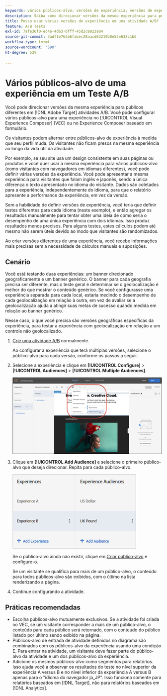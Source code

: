 ```yaml
---
keywords: vários públicos-alvo; versões de experiência; versões de experiência de direcionamento
description: Saiba como direcionar versões da mesma experiência para públicos-alvo diferentes em  [!DNL Adobe Target] atividades A/B.
title: Posso usar várias versões de experiência em uma atividade A/B?
feature: A/B Tests
exl-id: 7afe36f0-ec46-4d63-bfff-45d2c8923a04
source-git-commit: 3adf1e763e6fabec28aacd63219b8e53e638c1b6
workflow-type: tm+mt
source-wordcount: '590'
ht-degree: 53%

---
```


# Vários públicos-alvo de uma experiência em um Teste A/B

Você pode direcionar versões da mesma experiência para públicos diferentes em [!DNL Adobe Target] atividades A/B. Você pode configurar vários públicos-alvo para uma experiência no [!UICONTROL Visual Experience Composer] (VEC) ou no Experience Composer baseado em formulário.

Os visitantes podem alternar entre públicos-alvo de experiência à medida que seu perfil muda. Os visitantes não ficam presos na mesma experiência ao longo da vida útil da atividade.

Por exemplo, se seu site usa um design consistente em suas páginas ou produtos e você quer usar a mesma experiência para vários públicos-alvo (como visitantes com navegadores em idiomas diferentes), você pode definir várias versões da experiência. Você pode apresentar a mesma experiência para visitantes que falam inglês e japonês, sendo a única diferença o texto apresentado no idioma do visitante. Dados são coletados para a experiência, independentemente do idioma, para que o relatório apresente a performance da experiência, em vez da versão.

Sem a habilidade de definir versões de experiência, você teria que definir testes diferentes para cada idioma (neste exemplo), e então agregar os resultados manualmente para tentar obter uma ideia de como seria o desempenho de uma única experiência com dois idiomas. Isso produz resultados menos precisos. Para alguns testes, estes cálculos podem até mesmo não serem úteis devido ao modo que visitantes são randomizados.

Ao criar versões diferentes de uma experiência, você recebe informações mais precisas sem a necessidade de cálculos manuais e suposições.

## Cenário

Você está testando duas experiências: um banner direcionado geograficamente e um banner genérico. O banner para cada geografia precisa ser diferente, mas o teste geral é determinar se o geolocalização é melhor do que mostrar o conteúdo genérico. Se você configurasse uma experiência separada para cada local, estaria medindo o desempenho de cada geolocalização em relação à outra, em vez de avaliar se a geolocalização ajuda a atingir suas metas de sucesso quando medida em relação ao banner genérico.

Nesse caso, o que você precisa são versões geográficas específicas da experiência, para testar a experiência com geolocalização em relação a um controle não geolocalizado.

1. [Crie uma atividade A/B](/help/main/c-activities/t-test-ab/t-test-create-ab/test-create-ab.md) normalmente.

   Ao configurar a experiência que terá múltiplas versões, selecione o público-alvo para cada versão, conforme os passos a seguir.

1. Selecione a experiência e clique em **[!UICONTROL Configure]** > **[!UICONTROL Audiences]** > **[!UICONTROL Multiple Audiences]**.

   ![Opção de Vários públicos-alvo](/help/main/c-activities/t-test-ab/t-test-create-ab/assets/multiple-audiences-new.png)

1. Clique em **[!UICONTROL Add Audience]** e selecione o primeiro público-alvo que deseja direcionar. Repita para cada público-alvo.

   ![imagem de versões de expressão](assets/exp-versions.png)

   Se o público-alvo ainda não existir, clique em [Criar público-alvo](/help/main/c-target/c-audiences/create-audience.md#task_E18BD77A9A8F4ED0AC50569F94556558) e configure-o.

   Se um visitante se qualifica para mais de um público-alvo, o conteúdo para todos públicos-alvo são exibidos, com o último na lista renderizando a página.

1. Continue configurando a atividade.

## Práticas recomendadas

* Escolha públicos-alvo mutuamente exclusivos. Se a atividade foi criada no VEC, se um visitante corresponder a mais de um público-alvo, o conteúdo para cada público será retornado, com o conteúdo do público listado por último sendo exibido na página.
* Públicos-alvo de entrada de atividade definidos no diagrama são combinados com os públicos-alvo da experiência usando uma condição E. Para entrar na atividade, um visitante deve fazer parte do público-alvo da atividade e um dos públicos-alvo da experiência.
* Adicione os mesmos públicos-alvo como segmentos para relatórios. Isso ajuda você a observar os resultados do teste no nível superior da experiência A versus B e no nível inferior da experiência A versus B apenas para o &quot;idioma do navegador ja_JP&quot;. Isso funciona somente para relatórios baseados em [!DNL Target], não para relatórios baseados em [!DNL Analytics].
